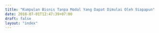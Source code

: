 ```yaml
---
title: "Kumpulan Bisnis Tanpa Modal Yang Dapat Dimulai Oleh Siapapun"
date: 2018-07-01T12:47:39+07:00
draft: false
layout: "index"
---
```


